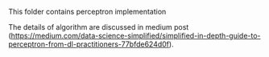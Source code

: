 This folder contains perceptron implementation

The details of algorithm are discussed in medium post (https://medium.com/data-science-simplified/simplified-in-depth-guide-to-perceptron-from-dl-practitioners-77bfde624d0f).
